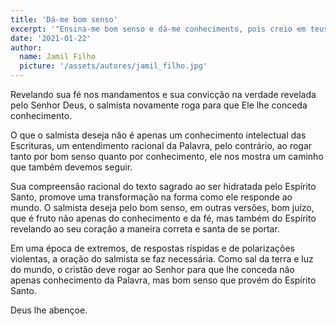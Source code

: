 ```yaml
---
title: 'Dá-me bom senso'
excerpt: '"Ensina-me bom senso e dá-me conhecimento, pois creio em teus mandamentos" (Salmos 119.66)'
date: '2021-01-22'
author:
  name: Jamil Filho
  picture: '/assets/autores/jamil_filho.jpg'
---
```


Revelando sua fé nos mandamentos e sua convicção na verdade revelada pelo Senhor Deus, o salmista novamente roga para que Ele lhe conceda conhecimento.

O que o salmista deseja não é apenas um conhecimento intelectual das Escrituras, um entendimento racional da Palavra, pelo contrário, ao rogar tanto por bom senso quanto por conhecimento, ele nos mostra um caminho que também devemos seguir.

Sua compreensão racional do texto sagrado ao ser hidratada pelo Espírito Santo, promove uma transformação na forma como ele responde ao mundo. O salmista deseja pelo bom senso, em outras versões, bom juízo, que é fruto não apenas do conhecimento e da fé, mas também do Espírito revelando ao seu coração a maneira correta e santa de se portar.

Em uma época de extremos, de respostas ríspidas e de polarizações violentas, a oração do salmista se faz necessária. Como sal da terra e luz do mundo, o cristão deve rogar ao Senhor para que lhe conceda não apenas conhecimento da Palavra, mas bom senso que provém do Espírito Santo.

Deus lhe abençoe.